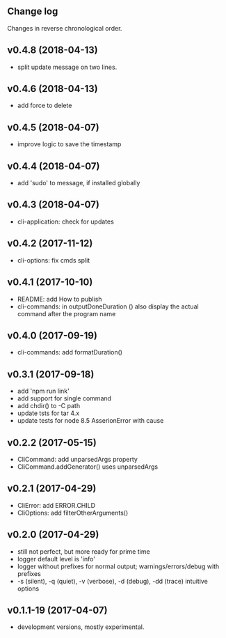 ## Change log

Changes in reverse chronological order.

## v0.4.8 (2018-04-13)

- split update message on two lines.

## v0.4.6 (2018-04-13)

- add force to delete

## v0.4.5 (2018-04-07)

- improve logic to save the timestamp

## v0.4.4 (2018-04-07)

- add 'sudo' to message, if installed globally

## v0.4.3 (2018-04-07)

- cli-application: check for updates

## v0.4.2 (2017-11-12)

- cli-options: fix cmds split

## v0.4.1 (2017-10-10)

- README: add How to publish
- cli-commands: in outputDoneDuration () also display the actual command after the program name

## v0.4.0 (2017-09-19)

- cli-commands: add formatDuration()

## v0.3.1 (2017-09-18)

- add 'npm run link'
- add support for single command
- add chdir() to -C path
- update tsts for tar 4.x
- update tests for node 8.5 AsserionError with cause

## v0.2.2 (2017-05-15)

- CliCommand: add unparsedArgs property
- CliCommand.addGenerator() uses unparsedArgs

## v0.2.1 (2017-04-29)

- CliError: add ERROR.CHILD
- CliOptions: add filterOtherArguments()

## v0.2.0 (2017-04-29)

- still not perfect, but more ready for prime time
- logger default level is 'info'
- logger without prefixes for normal output; warnings/errors/debug with prefixes
- -s (silent), -q (quiet), -v (verbose), -d (debug), -dd (trace) intuitive options

## v0.1.1-19 (2017-04-07)

- development versions, mostly experimental.